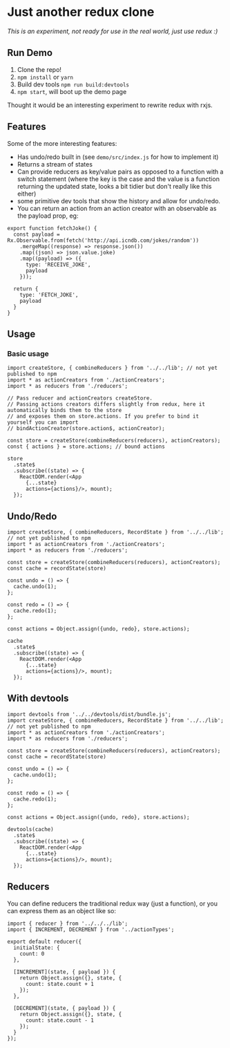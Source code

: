 # Just another redux clone

*This is an experiment, not ready for use in the real world, just use redux :)*

## Run Demo

1. Clone the repo!
2. `npm install` or `yarn`
3. Build dev tools `npm run build:devtools`
4. `npm start`, will boot up the demo page

Thought it would be an interesting experiment to rewrite redux with rxjs. 

## Features

Some of the more interesting features:
- Has undo/redo built in (see `demo/src/index.js` for how to implement it) 
- Returns a stream of states
- Can provide reducers as key/value pairs as opposed to a function with a switch statement (where the key is the case and the value is a function returning the updated state, looks a bit tidier but don't really like this either)
- some primitive dev tools that show the history and allow for undo/redo.
- You can return an action from an action creator with an observable as the payload prop, eg:

```
export function fetchJoke() {
  const payload = Rx.Observable.from(fetch('http://api.icndb.com/jokes/random'))
    .mergeMap((response) => response.json())
    .map((json) => json.value.joke)
    .map((payload) => ({
      type: 'RECEIVE_JOKE',
      payload
    }));

  return {
    type: 'FETCH_JOKE',
    payload 
  }
}
```

## Usage

### Basic usage

```
import createStore, { combineReducers } from '../../lib'; // not yet published to npm
import * as actionCreators from './actionCreators';
import * as reducers from './reducers';

// Pass reducer and actionCreators createStore.
// Passing actions creators differs slightly from redux, here it automatically binds them to the store
// and exposes them on store.actions. If you prefer to bind it yourself you can import
// bindActionCreator(store.action$, actionCreator);

const store = createStore(combineReducers(reducers), actionCreators);
const { actions } = store.actions; // bound actions

store
  .state$
  .subscribe((state) => {
    ReactDOM.render(<App 
      {...state}
      actions={actions}/>, mount);
  });
```

## Undo/Redo

```
import createStore, { combineReducers, RecordState } from '../../lib'; // not yet published to npm
import * as actionCreators from './actionCreators';
import * as reducers from './reducers';

const store = createStore(combineReducers(reducers), actionCreators);
const cache = recordState(store)

const undo = () => {
  cache.undo(1);
};

const redo = () => {
  cache.redo(1);
};

const actions = Object.assign({undo, redo}, store.actions);

cache
  .state$
  .subscribe((state) => {
    ReactDOM.render(<App 
      {...state}
      actions={actions}/>, mount);
  });
```

## With devtools

```
import devtools from '../../devtools/dist/bundle.js';
import createStore, { combineReducers, RecordState } from '../../lib'; // not yet published to npm
import * as actionCreators from './actionCreators';
import * as reducers from './reducers';

const store = createStore(combineReducers(reducers), actionCreators);
const cache = recordState(store)

const undo = () => {
  cache.undo(1);
};

const redo = () => {
  cache.redo(1);
};

const actions = Object.assign({undo, redo}, store.actions);

devtools(cache)
  .state$
  .subscribe((state) => {
    ReactDOM.render(<App 
      {...state}
      actions={actions}/>, mount);
  });
```

## Reducers
You can define reducers the traditional redux way (just a function), or you can express them as an object like so:
```
import { reducer } from '../../../lib';
import { INCREMENT, DECREMENT } from '../actionTypes';

export default reducer({
  initialState: { 
    count: 0 
  },

  [INCREMENT](state, { payload }) {
    return Object.assign({}, state, {
      count: state.count + 1
    });
  },

  [DECREMENT](state, { payload }) {
    return Object.assign({}, state, {
      count: state.count - 1
    });
  }
});
```

